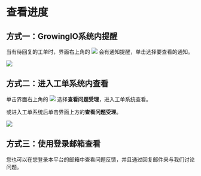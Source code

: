 # 查看进度

## 方式一：GrowingIO系统内提醒

当有待回复的工单时，界面右上角的 ![](https://github.com/growingio/growingio-docs-v3/tree/d520f4a494f6c0635c83422f55c665597e79ee96/.gitbook/assets/tong-zhi.png) 会有通知提醒，单击选择要查看的通知。

![](https://github.com/growingio/growingio-docs-v3/tree/d520f4a494f6c0635c83422f55c665597e79ee96/.gitbook/assets/tu-pian%20%282%29.png)

## 方式二：进入工单系统内查看

单击界面右上角的 ![](https://github.com/growingio/growingio-docs-v3/tree/d520f4a494f6c0635c83422f55c665597e79ee96/.gitbook/assets/ke-fu.png) 选择**查看问题受理**，进入工单系统查看。

或进入工单系统后单击界面上方的**查看问题受理**。

![](https://github.com/growingio/growingio-docs-v3/tree/d520f4a494f6c0635c83422f55c665597e79ee96/.gitbook/assets/tu-pian.png)

## 方式三：使用登录邮箱查看

您也可以在您登录本平台的邮箱中查看问题反馈，并且通过回复邮件来与我们讨论问题。

